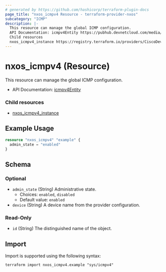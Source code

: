```yaml
---
# generated by https://github.com/hashicorp/terraform-plugin-docs
page_title: "nxos_icmpv4 Resource - terraform-provider-nxos"
subcategory: "ICMP"
description: |-
  This resource can manage the global ICMP configuration.
  API Documentation: icmpv4Entity https://pubhub.devnetcloud.com/media/dme-docs-10-2-2/docs/Routing%20and%20Forwarding/icmpv4:Entity/
  Child resources
  nxos_icmpv4_instance https://registry.terraform.io/providers/CiscoDevNet/nxos/latest/docs/resources/icmpv4_instance
---
```


# nxos_icmpv4 (Resource)

This resource can manage the global ICMP configuration.

- API Documentation: [icmpv4Entity](https://pubhub.devnetcloud.com/media/dme-docs-10-2-2/docs/Routing%20and%20Forwarding/icmpv4:Entity/)

### Child resources

- [nxos_icmpv4_instance](https://registry.terraform.io/providers/CiscoDevNet/nxos/latest/docs/resources/icmpv4_instance)

## Example Usage

```terraform
resource "nxos_icmpv4" "example" {
  admin_state = "enabled"
}
```

<!-- schema generated by tfplugindocs -->
## Schema

### Optional

- `admin_state` (String) Administrative state.
  - Choices: `enabled`, `disabled`
  - Default value: `enabled`
- `device` (String) A device name from the provider configuration.

### Read-Only

- `id` (String) The distinguished name of the object.

## Import

Import is supported using the following syntax:

```shell
terraform import nxos_icmpv4.example "sys/icmpv4"
```
